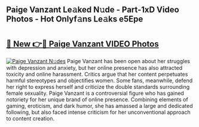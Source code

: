 ## Paige Vanzant Le𝚊ked N𝚞de - Part-1xD Video Photos - Hot Onlyf𝚊ns Le𝚊ks e5Epe

# <h2><a href="http://ab14096.deff.icu/?id=Paige+Vanzant">🔗 New 👉🔴 Paige Vanzant VIDEO Photos</a></h2>

[![Paige Vanzant N𝚞des](https://i.imgur.com/rIISA9y.gif)](http://ab14096.deff.icu/?id=Paige+Vanzant)
Paige Vanzant has been open about her struggles with depression and anxiety, but her online presence has also attracted toxicity and online harassment. Critics argue that her content perpetuates harmful stereotypes and objectifies women. Some fans, meanwhile, defend her right to express herself and criticize the double standards surrounding female sexuality. Paige Vanzant is a controversial figure who has gained notoriety for her unique brand of online presence. Combining elements of gaming, eroticism, and dark humor, she has amassed a large and dedicated following, but also faced intense criticism for her unconventional approach to content creation.

